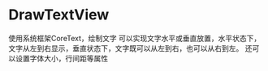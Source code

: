 # DrawTextView
使用系统框架CoreText，绘制文字
可以实现文字水平或垂直放置，水平状态下，文字从左到右显示，垂直状态下，文字既可以从左到右，也可以从右到左。
还可以设置字体大小，行间距等属性
